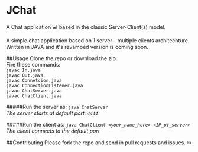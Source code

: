 # JChat
A Chat application :computer: based in the classic Server-Client(s) model.

A simple chat application based on 1 server - multiple clients architechture.
Written in JAVA and it's revamped version is coming soon.


##Usage
Clone the repo or download the zip. <br>
Fire these commands: <br>
```javac In.java``` <br>
```javac Out.java``` <br>
```javac Connetcion.java``` <br>
```javac ConnectionListener.java``` <br>
```javac ChatServer.java``` <br>
```javac ChatClient.java```


#####Run the server as:
```java ChatServer``` <br>
*The server starts at default port: ```4444```*

#####Run the client as:
```java ChatClient ```*```<your_name_here> <IP_of_server>```* <br>
*The client connects to the default port*

##Contributing
Please fork the repo and send in pull requests and issues. :pencil2:
